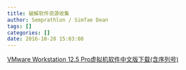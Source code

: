 ```yaml
---
title: 破解软件资源收集
author: Semprathlon / Simfae Dean
tags: []
categories: []
date: 2016-10-28 15:03:08
---
```

[VMware Workstation 12.5 Pro虚拟机软件中文版下载(含序列号)](http://www.epinv.com/post/6304.html)